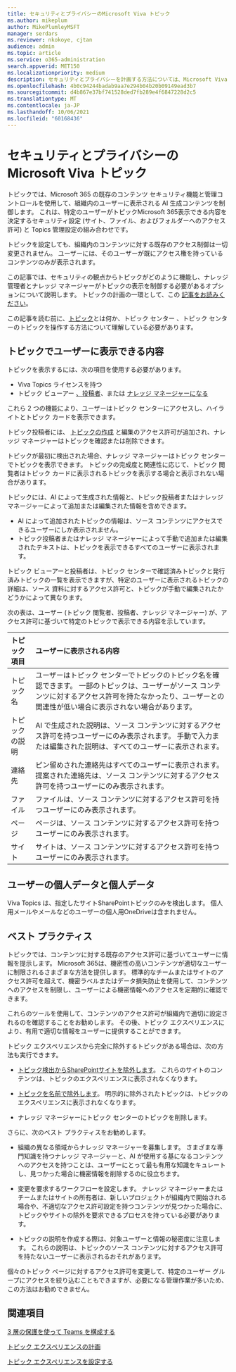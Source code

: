 ```yaml
---
title: セキュリティとプライバシーのMicrosoft Viva トピック
ms.author: mikeplum
author: MikePlumleyMSFT
manager: serdars
ms.reviewer: nkokoye, cjtan
audience: admin
ms.topic: article
ms.service: o365-administration
search.appverid: MET150
ms.localizationpriority: medium
description: セキュリティとプライバシーを計画する方法については、Microsoft Viva トピック。
ms.openlocfilehash: 4b0c94244badab9aa7e294b04b20b09149ead3b7
ms.sourcegitcommit: d4b867e37bf741528ded7fb289e4f6847228d2c5
ms.translationtype: MT
ms.contentlocale: ja-JP
ms.lasthandoff: 10/06/2021
ms.locfileid: "60168436"
---
```

# <a name="security-and-privacy-in-microsoft-viva-topics"></a>セキュリティとプライバシーのMicrosoft Viva トピック

トピックでは、Microsoft 365 の既存のコンテンツ セキュリティ機能と管理コントロールを使用して、組織内のユーザーに表示される AI 生成コンテンツを制御します。 これは、特定のユーザーがトピックMicrosoft 365表示できる内容を決定するセキュリティ設定 (サイト、ファイル、およびフォルダーへのアクセス許可) と Topics 管理設定の組み合わせです。

トピックを設定しても、組織内のコンテンツに対する既存のアクセス制御は一切変更されません。 ユーザーには、そのユーザーが既にアクセス権を持っているコンテンツのみが表示されます。

この記事では、セキュリティの観点からトピックがどのように機能し、ナレッジ管理者とナレッジ マネージャーがトピックの表示を制御する必要があるオプションについて説明します。 トピックの計画の一環として、この [記事をお読みください](plan-topic-experiences.md)。

この記事を読む前に、[トピック](topic-experiences-overview.md)とは[](topic-center-overview.md)何か、トピック センター [](manage-topics.md) 、トピック センターのトピックを操作する方法について理解している必要があります。

## <a name="what-users-can-see-in-topics"></a>トピックでユーザーに表示できる内容

トピックを表示するには、次の項目を使用する必要があります。

- Viva Topics ライセンスを持つ
- トピック ビューアー [、投稿者](topic-experiences-knowledge-rules.md#change-who-can-see-topics-in-your-organization)、または [ナレッジ マネージャーになる](topic-experiences-user-permissions.md)

これら 2 つの機能により、ユーザーはトピック センターにアクセスし、ハイライトとトピック カードを表示できます。

トピック投稿者には、 [トピックの作成](topic-experiences-user-permissions.md) と編集のアクセス許可が追加され、ナレッジ マネージャーはトピックを確認または削除できます。

トピックが最初に検出された場合、ナレッジ マネージャーはトピック センターでトピックを表示できます。 トピックの完成度と関連性に応じて、トピック 閲覧者はトピック カードに表示されるトピックを表示する場合と表示されない場合があります。

トピックには、AI によって生成された情報と、トピック投稿者またはナレッジ マネージャーによって追加または編集された情報を含めできます。

- AI によって追加されたトピックの情報は、ソース コンテンツにアクセスできるユーザーにしか表示されません。
- トピック投稿者またはナレッジ マネージャーによって手動で追加または編集されたテキストは、トピックを表示できるすべてのユーザーに表示されます。

トピック ビューアーと投稿者は、トピック センターで確認済みトピックと発行済みトピックの一覧を表示できますが、特定のユーザーに表示されるトピックの詳細は、ソース 資料に対するアクセス許可と、トピックが手動で編集されたかどうかによって異なります。

次の表は、ユーザー (トピック 閲覧者、投稿者、ナレッジ マネージャー) が、アクセス許可に基づいて特定のトピックで表示できる内容を示しています。

|トピック項目|ユーザーに表示される内容|
|:---------|:------------------|
|トピック名|ユーザーはトピック センターでトピックのトピック名を確認できます。 一部のトピックは、ユーザーがソース コンテンツに対するアクセス許可を持たなかったり、ユーザーとの関連性が低い場合に表示されない場合があります。|
|トピックの説明|AI で生成された説明は、ソース コンテンツに対するアクセス許可を持つユーザーにのみ表示されます。 手動で入力または編集された説明は、すべてのユーザーに表示されます。|
|連絡先|ピン留めされた連絡先はすべてのユーザーに表示されます。 提案された連絡先は、ソース コンテンツに対するアクセス許可を持つユーザーにのみ表示されます。|
|ファイル|ファイルは、ソース コンテンツに対するアクセス許可を持つユーザーにのみ表示されます。|
|ページ|ページは、ソース コンテンツに対するアクセス許可を持つユーザーにのみ表示されます。|
|サイト|サイトは、ソース コンテンツに対するアクセス許可を持つユーザーにのみ表示されます。|

## <a name="users-personal-and-private-data"></a>ユーザーの個人データと個人データ

Viva Topics は、指定したサイトSharePointトピックのみを検出します。 個人用メールやメールなどのユーザーの個人用OneDriveは含まれません。

## <a name="best-practices"></a>ベスト プラクティス

トピックでは、コンテンツに対する既存のアクセス許可に基づいてユーザーに情報を提示します。 Microsoft 365は、機密性の高いコンテンツが適切なユーザーに制限されるさまざまな方法を提供します。 標準的なチームまたはサイトのアクセス許可を超えて、機密ラベルまたは[](../compliance/dlp-learn-about-dlp.md)データ損失防止を使用して、コンテンツへの[](/azure/active-directory/governance/access-reviews-overview)アクセスを制限し、ユーザーによる機密情報へのアクセスを定期的に確認できます。 [](../compliance/sensitivity-labels.md)

これらのツールを使用して、コンテンツのアクセス許可が組織内で適切に設定されるのを確認することをお勧めします。 その後、トピック エクスペリエンスにより、有用で適切な情報をユーザーに提供することができます。

トピック エクスペリエンスから完全に除外するトピックがある場合は、次の方法も実行できます。

- [トピック検出からSharePointサイトを除外します](topic-experiences-discovery.md#select-sharepoint-topic-sources)。 これらのサイトのコンテンツは、トピックのエクスペリエンスに表示されなくなります。

- [トピックを名前で除外します](topic-experiences-discovery.md#exclude-topics-by-name)。 明示的に除外されたトピックは、トピックのエクスペリエンスに表示されなくなります。

- ナレッジ マネージャーにトピック センターのトピックを削除します。

さらに、次のベスト プラクティスをお勧めします。

- 組織の異なる領域からナレッジ マネージャーを募集します。 さまざまな専門知識を持つナレッジ マネージャーと、AI が使用する基になるコンテンツへのアクセスを持つことは、ユーザーにとって最も有用な知識をキュレートし、見つかった場合に機密情報を削除するのに役立ちます。

- 変更を要求するワークフローを設定します。 ナレッジ マネージャーまたはチームまたはサイトの所有者は、新しいプロジェクトが組織内で開始される場合や、不適切なアクセス許可設定を持つコンテンツが見つかった場合に、トピックやサイトの除外を要求できるプロセスを持っている必要があります。

- トピックの説明を作成する際は、対象ユーザーと情報の秘密度に注意します。 これらの説明は、トピックのソース コンテンツに対するアクセス許可を持たないユーザーに表示されるおそれがあります。

個々のトピック ページに対するアクセス許可を変更して、特定のユーザー グループにアクセスを絞り込むこともできますが、必要になる管理作業が多いため、この方法はお勧めできません。

## <a name="see-also"></a>関連項目

[3 層の保護を使って Teams を構成する](../solutions/configure-teams-three-tiers-protection.md)

[トピック エクスペリエンスの計画](plan-topic-experiences.md)

[トピック エクスペリエンスを設定する](set-up-topic-experiences.md)
